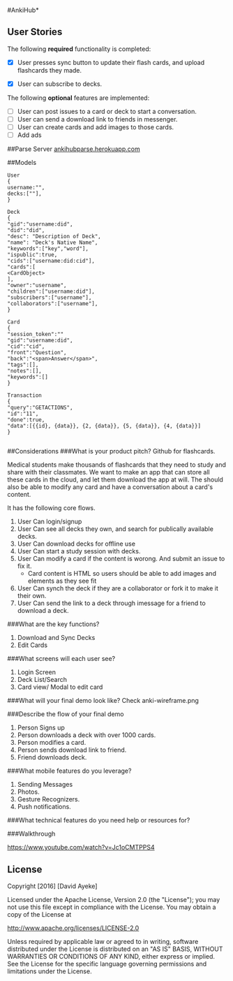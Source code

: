 #AnkiHub*

## User Stories

The following **required** functionality is completed:

- [x] User presses sync button to update their flash cards, and upload flashcards they made.
- [x] User can subscribe to decks.


The following **optional** features are implemented:

- [ ] User can post issues to a card or deck to start a conversation. 
- [ ] User can send a download link to friends in messenger.
- [ ] User can create cards and add images to those cards. 
- [ ] Add ads

##Parse Server
[ankihubparse.herokuapp.com](ankihubparse.herokuapp.com)

##Models
```
User
{
username:"",
decks:[""],
}

Deck
{
"gid":"username:did",
"did":"did",
"desc": "Description of Deck",
"name": "Deck's Native Name",
"keywords":["key","word"],
"ispublic":true,
"cids":["username:did:cid"],
"cards":[
<CardObject>
],
"owner":"username",
"children":["username:did"],
"subscribers":["username"],
"collaborators":["username"],
}

Card
{   
"session_token":""
"gid":"username:did",
"cid":"cid",
"front":"Question",
"back":"<span>Answer</span>",
"tags":[],
"notes":[],
"keywords":[]
}

Transaction
{
"query":"GETACTIONS",
"id":"11",
"done":true,
"data":[{{id}, {data}}, {2, {data}}, {5, {data}}, {4, {data}}]
}


```

##Considerations
###What is your product pitch?
Github for flashcards. 

Medical students make thousands of flashcards that they need to study and share with their classmates.
We want to make an app that can store all these cards in the cloud, and let them download the app at will.
The should also be able to modify any card and have a conversation about a card's content. 

It has the following core flows.

1. User Can login/signup
2. User Can see all decks they own, and search for publically available decks.
3. User Can download decks for offline use
4. User Can start a study session with decks.
5. User Can modify a card if the content is worong. And submit an issue to fix it. 
    - Card content is HTML so users should be able to add images and elements as they see fit
6. User Can synch the deck if they are a collaborator or fork it to make it their own.
7. User Can send the link to a deck through imessage for a friend to download a deck.

###What are the key functions?
1. Download and Sync Decks
2. Edit Cards

###What screens will each user see?
1. Login Screen
2. Deck List/Search
3. Card view/ Modal to edit card

###What will your final demo look like?
Check anki-wireframe.png

###Describe the flow of your final demo
1. Person Signs up
2. Person downloads a deck with over 1000 cards.
3. Person modifies a card.
4. Person sends download link to friend. 
5. Friend downloads deck. 

###What mobile features do you leverage?
1. Sending Messages
2. Photos.
3. Gesture Recognizers.
4. Push notifications. 

###What technical features do you need help or resources for?

###Walkthrough

https://www.youtube.com/watch?v=Jc1oCMTPPS4

## License

Copyright [2016] [David Ayeke]

Licensed under the Apache License, Version 2.0 (the "License");
you may not use this file except in compliance with the License.
You may obtain a copy of the License at

http://www.apache.org/licenses/LICENSE-2.0

Unless required by applicable law or agreed to in writing, software
distributed under the License is distributed on an "AS IS" BASIS,
WITHOUT WARRANTIES OR CONDITIONS OF ANY KIND, either express or implied.
See the License for the specific language governing permissions and
limitations under the License.
